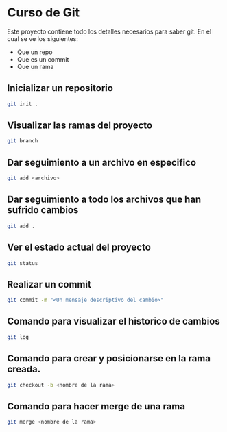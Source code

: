 # Curso de Git

Este proyecto contiene todo los detalles necesarios para saber git. En el cual se ve los siguientes:

- Que un repo
- Que es un commit
- Que un rama

## Inicializar un repositorio

```bash
git init .
```

## Visualizar las ramas del proyecto

```bash
git branch
```

## Dar seguimiento a un archivo en especifico

```bash
git add <archivo>
```

## Dar seguimiento a todo los archivos que han sufrido cambios

```bash
git add .
```

## Ver el estado actual del proyecto

```bash
git status
```

## Realizar un commit

```bash
git commit -m "<Un mensaje descriptivo del cambio>"
```

## Comando para visualizar el historico de cambios

```bash
git log
```

## Comando para crear y posicionarse en la rama creada.

```bash
git checkout -b <nombre de la rama>
```

## Comando para hacer merge de una rama

```bash
git merge <nombre de la rama>
```
